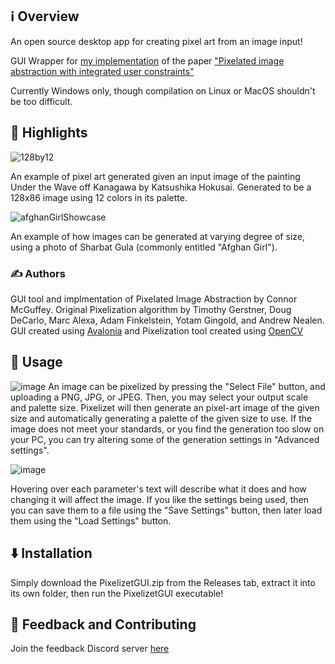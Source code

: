## ℹ️ Overview
An open source desktop app for creating pixel art from an image input!

GUI Wrapper for [my implementation](https://github.com/Cojack622/Pixelizet) of the paper ["Pixelated image abstraction with integrated user constraints"](https://gfx.cs.princeton.edu/pubs/Gerstner_2012_PIA/Gerstner_2012_PIA_small.pdf)

Currently Windows only, though compilation on Linux or MacOS shouldn't be too difficult. 



## 🌟 Highlights
![128by12](https://github.com/user-attachments/assets/ad854df6-e8db-4203-a3d2-c8e5d083a83a)

An example of pixel art generated given an input image of the painting Under the Wave off Kanagawa by Katsushika Hokusai. Generated to be a 128x86 image using 12 colors in its palette.

![afghanGirlShowcase](https://github.com/user-attachments/assets/218c1e67-80b5-41ad-90ed-2a74edbb0c60)

An example of how images can be generated at varying degree of size, using a photo of Sharbat Gula (commonly entitled "Afghan Girl").

### ✍️ Authors

GUI tool and implmentation of Pixelated Image Abstraction by Connor McGuffey.
Original Pixelization algorithm by Timothy Gerstner, Doug DeCarlo, Marc Alexa, Adam Finkelstein, Yotam Gingold, and Andrew Nealen.
GUI created using [Avalonia](https://avaloniaui.net/) and Pixelization tool created using [OpenCV](https://opencv.org/)

## 🚀 Usage

![image](https://github.com/user-attachments/assets/9bfdcd3e-35a0-49e1-8caa-f83ec34ecccb)
An image can be pixelized by pressing the "Select File" button, and uploading a PNG, JPG, or JPEG. Then, you may select your output scale and palette size. Pixelizet will then generate an pixel-art image of the given size and automatically generating a palette of the given size to use. If the image does not meet your standards, or you find the generation too slow on your PC, you can try altering some of the generation settings in "Advanced settings". 

![image](https://github.com/user-attachments/assets/6a053b4b-c796-41fa-928b-0417b5392973)

Hovering over each parameter's text will describe what it does and how changing it will affect the image. If you like the settings being used, then you can save them to a file using the "Save Settings" button, then later load them using the "Load Settings" button. 


## ⬇️ Installation

Simply download the PixelizetGUI.zip from the Releases tab, extract it into its own folder, then run the PixelizetGUI executable!


## 💭 Feedback and Contributing

Join the feedback Discord server [here]("https://discord.gg/Fv5kDJWM")
